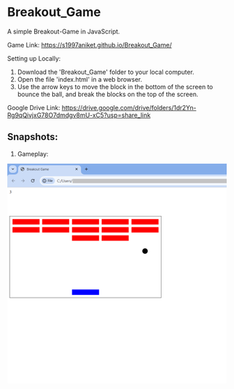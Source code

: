 # Breakout_Game
 A simple Breakout-Game in JavaScript. 
 
 Game Link: https://s1997aniket.github.io/Breakout_Game/

 Setting up Locally:
 1. Download the 'Breakout_Game' folder to your local computer.
 2. Open the file 'index.html' in a web browser.
 3. Use the arrow keys to move the block in the bottom of the screen 
 to bounce the ball, and break the blocks on the top of the screen.
 
Google Drive Link:
https://drive.google.com/drive/folders/1dr2Yn-Rg9qQivjxG78O7dmdgv8mU-xC5?usp=share_link

## Snapshots:

1. Gameplay:

![Gameplay](./GamePlay.png)

